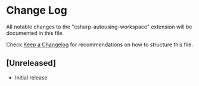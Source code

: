 # Change Log

All notable changes to the "csharp-autousing-workspace" extension will be documented in this file.

Check [Keep a Changelog](http://keepachangelog.com/) for recommendations on how to structure this file.

## [Unreleased]

- Initial release